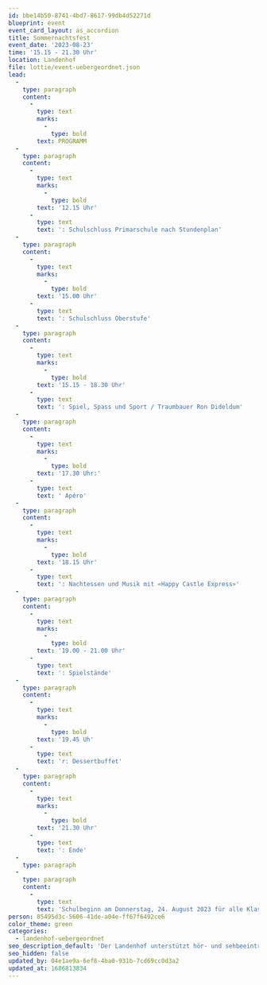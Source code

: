 ```yaml
---
id: bbe14b50-8741-4bd7-8617-99db4d52271d
blueprint: event
event_card_layout: as_accordion
title: Sommernachtsfest
event_date: '2023-08-23'
time: '15.15 - 21.30 Uhr'
location: Landenhof
file: lottie/event-uebergeordnet.json
lead:
  -
    type: paragraph
    content:
      -
        type: text
        marks:
          -
            type: bold
        text: PROGRAMM
  -
    type: paragraph
    content:
      -
        type: text
        marks:
          -
            type: bold
        text: '12.15 Uhr'
      -
        type: text
        text: ': Schulschluss Primarschule nach Stundenplan'
  -
    type: paragraph
    content:
      -
        type: text
        marks:
          -
            type: bold
        text: '15.00 Uhr'
      -
        type: text
        text: ': Schulschluss Oberstufe'
  -
    type: paragraph
    content:
      -
        type: text
        marks:
          -
            type: bold
        text: '15.15 - 18.30 Uhr'
      -
        type: text
        text: ': Spiel, Spass und Sport / Traumbauer Ron Dideldum'
  -
    type: paragraph
    content:
      -
        type: text
        marks:
          -
            type: bold
        text: '17.30 Uhr:'
      -
        type: text
        text: ' Apéro'
  -
    type: paragraph
    content:
      -
        type: text
        marks:
          -
            type: bold
        text: '18.15 Uhr'
      -
        type: text
        text: ': Nachtessen und Musik mit «Happy Castle Express»'
  -
    type: paragraph
    content:
      -
        type: text
        marks:
          -
            type: bold
        text: '19.00 - 21.00 Uhr'
      -
        type: text
        text: ': Spielstände'
  -
    type: paragraph
    content:
      -
        type: text
        marks:
          -
            type: bold
        text: '19.45 Uh'
      -
        type: text
        text: 'r: Dessertbuffet'
  -
    type: paragraph
    content:
      -
        type: text
        marks:
          -
            type: bold
        text: '21.30 Uhr'
      -
        type: text
        text: ': Ende'
  -
    type: paragraph
  -
    type: paragraph
    content:
      -
        type: text
        text: 'Schulbeginn am Donnerstag, 24. August 2023 für alle Klassen: 8.50 Uhr'
person: 85495d3c-5606-41de-a04e-ff67f6492ce6
color_theme: green
categories:
  - landenhof-uebergeordnet
seo_description_default: 'Der Landenhof unterstützt hör- und sehbeeinträchtigte Kinder & Jugendliche in ihrem selbstbestimmten Leben durch Förderung ihrer Fähigkeiten & Entwicklung'
seo_hidden: false
updated_by: 04e1ae9a-6ef8-4ba0-931b-7cd69cc0d3a2
updated_at: 1686813834
---
```

